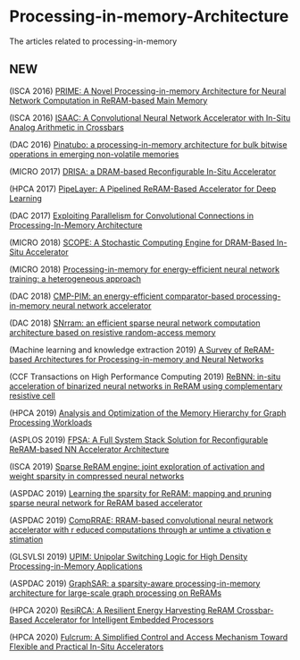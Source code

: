 # Processing-in-memory-Architecture

The articles related to processing-in-memory

## NEW
(ISCA 2016) [PRIME: A Novel Processing-in-memory Architecture for Neural Network Computation in ReRAM-based Main Memory](https://ieeexplore.ieee.org/document/7551380)

(ISCA 2016) [ISAAC: A Convolutional Neural Network Accelerator with In-Situ Analog Arithmetic in Crossbars](https://arxiv.org/abs/1901.09904)

(DAC 2016) [Pinatubo: a processing-in-memory architecture for bulk bitwise operations in emerging non-volatile memories](https://dl.acm.org/doi/10.1145/2897937.2898064)

(MICRO 2017) [DRISA: a DRAM-based Reconfigurable In-Situ Accelerator](https://dl.acm.org/doi/10.1145/3123939.3123977)

(HPCA 2017) [PipeLayer: A Pipelined ReRAM-Based Accelerator for Deep Learning](http://alchem.usc.edu/portal/static/download/nn_memristor.pdf)

(DAC 2017) [Exploiting Parallelism for Convolutional Connections in Processing-In-Memory Architecture](https://dl.acm.org/doi/pdf/10.1145/3061639.3062242)

(MICRO 2018) [SCOPE: A Stochastic Computing Engine for DRAM-Based In-Situ Accelerator](https://ieeexplore.ieee.org/document/8574579)

(MICRO 2018) [Processing-in-memory for energy-efficient neural network training: a heterogeneous approach](https://dl.acm.org/doi/pdf/10.1109/MICRO.2018.00059)

(DAC 2018) [CMP-PIM: an energy-efficient comparator-based processing-in-memory neural network accelerator](https://dl.acm.org/doi/pdf/10.1145/3195970.3196009)

(DAC 2018) [SNrram: an efficient sparse neural network computation architecture based on resistive random-access memory](https://dl.acm.org/doi/pdf/10.1145/3195970.3196116)

(Machine learning and knowledge extraction 2019) [A Survey of ReRAM-based Architectures for Processing-in-memory and Neural Networks](https://www.mdpi.com/2504-4990/1/1/5)

(CCF Transactions on High Performance Computing 2019) [ReBNN: in-situ acceleration of binarized neural networks in ReRAM using complementary resistive cell](https://link.springer.com/article/10.1007/s42514-019-00014-8)

(HPCA 2019) [Analysis and Optimization of the Memory Hierarchy for Graph Processing Workloads](https://ieeexplore.ieee.org/document/8675225)

(ASPLOS 2019) [FPSA: A Full System Stack Solution for Reconfigurable ReRAM-based NN Accelerator Architecture](https://arxiv.org/abs/1901.09904)

(ISCA 2019) [Sparse ReRAM engine: joint exploration of activation and weight sparsity in compressed neural networks](https://dl.acm.org/doi/pdf/10.1145/3307650.3322271)

(ASPDAC 2019) [Learning the sparsity for ReRAM: mapping and pruning sparse neural network for ReRAM based accelerator](https://dl.acm.org/doi/pdf/10.1145/3287624.3287715)
 
(ASPDAC 2019) [CompRRAE: RRAM-based convolutional neural network accelerator with r educed computations through ar untime a ctivation e stimation](https://dl.acm.org/doi/pdf/10.1145/3287624.3287640)

(GLSVLSI 2019) [UPIM: Unipolar Switching Logic for High Density Processing-in-Memory Applications](https://dl.acm.org/doi/pdf/10.1145/3299874.3318011)

(ASPDAC 2019) [GraphSAR: a sparsity-aware processing-in-memory architecture for large-scale graph processing on ReRAMs](https://dl.acm.org/doi/pdf/10.1145/3287624.3287637)

(HPCA 2020) [ResiRCA: A Resilient Energy Harvesting ReRAM Crossbar-Based Accelerator for Intelligent Embedded Processors](https://ieeexplore.ieee.org/abstract/document/9065347/)

(HPCA 2020) [Fulcrum: A Simplified Control and Access Mechanism Toward Flexible and Practical In-Situ Accelerators](https://ieeexplore.ieee.org/document/9065566) 
